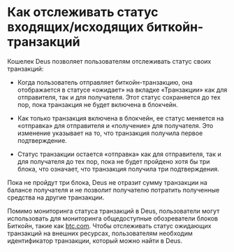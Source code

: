 # Как отслеживать статус входящих/исходящих биткойн-транзакций

Кошелек Deus позволяет пользователям отслеживать статус своих транзакций:

- Когда пользователь отправляет биткойн-транзакцию, она отображается в статусе «ожидает» на вкладке «Транзакции» как для отправителя, так и для получателя. Этот статус сохраняется до тех пор, пока транзакция не будет включена в блокчейн.

- Как только транзакция включена в блокчейн, ее статус меняется на «отправка» для отправителя и «получение» для получателя. Это изменение указывает на то, что транзакция получила первое подтверждение.

- Статус транзакции остается «отправка» как для отправителя, так и для получателя до тех пор, пока не будет пройдено хотя бы три блока, что означает, что транзакция получила три подтверждения.

Пока не пройдут три блока, Deus не отразит сумму транзакции на балансе получателя и не позволит получателю потратить полученные средства на другие транзакции.

Помимо мониторинга статуса транзакций в Deus, пользователи могут использовать для мониторинга общедоступные обозреватели блоков Биткойн, такие как [btc.com](https://btc.com). Чтобы отслеживать статус ожидающих транзакций на внешних ресурсах, пользователям необходим идентификатор транзакции, который можно найти в Deus.